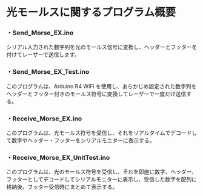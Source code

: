 # 光モールスに関するプログラム概要

### ・Send_Morse_EX.ino
シリアル入力された数字列を光のモールス信号に変換し、ヘッダーとフッターを付けてレーザーで送信します。

### ・Send_Morse_EX_Test.ino
このプログラムは、Arduino R4 WiFi を使用し、あらかじめ設定された数字列をヘッダーとフッター付きのモールス符号に変換してレーザーで一度だけ送信する。

### ・Receive_Morse_EX.ino
このプログラムは、光モールス符号を受信し、それをリアルタイムでデコードして数字やヘッダー・フッターをシリアルモニターに表示する。

### ・Receive_Morse_EX_UnitTest.ino
このプログラムは、光のモールス符号を受信し、それを即座に数字、ヘッダー、フッターとしてデコードしてシリアルモニターに表示し、受信した数字を配列に格納後、フッター受信時にまとめて表示する。






